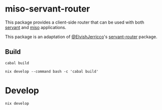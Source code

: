 miso-servant-router
============================

This package provides a client-side router that can be used with both [servant](https://hackage.haskell.org/packages/servant) and [miso](https://github.com/dmjio/miso) applications.

This package is an adaptation of [@ElvishJerricco](https://github.com/ElvishJerricco)'s [servant-router](https://github.com/ElvishJerricco/servant-router) package.

## Build

```shell
cabal build
```

```shell
nix develop --command bash -c 'cabal build'
```

# Develop

```shell
nix develop
```
